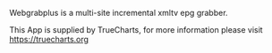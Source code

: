 Webgrabplus is a multi-site incremental xmltv epg grabber.

This App is supplied by TrueCharts, for more information please visit https://truecharts.org
